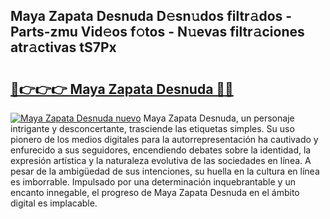 ## Maya Zapata Desnuda D𝚎sn𝚞dos filtr𝚊dos - Parts-zmu Vid𝚎os f𝚘tos - N𝚞evas filtr𝚊ciones atr𝚊ctivas tS7Px

# <h2><a href="http://mb35x8b.tromn.icu/?c=Maya+Zapata+Desnuda">🔗👉👉👉 Maya Zapata Desnuda 🔗🔗</a></h2>

[![Maya Zapata Desnuda nuevo](https://i.imgur.com/pEAQMta.gif)](http://mb35x8b.tromn.icu/?c=Maya+Zapata+Desnuda)
Maya Zapata Desnuda, un personaje intrigante y desconcertante, trasciende las etiquetas simples. Su uso pionero de los medios digitales para la autorrepresentación ha cautivado y enfurecido a sus seguidores, encendiendo debates sobre la identidad, la expresión artística y la naturaleza evolutiva de las sociedades en línea. A pesar de la ambigüedad de sus intenciones, su huella en la cultura en línea es imborrable. Impulsado por una determinación inquebrantable y un encanto innegable, el progreso de Maya Zapata Desnuda en el ámbito digital es implacable.
